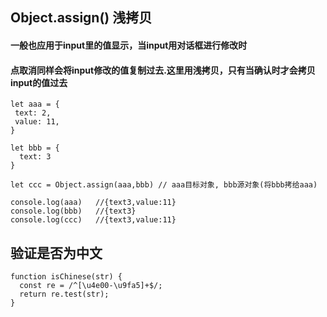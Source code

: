 ##  Object.assign()  浅拷贝
#### 一般也应用于input里的值显示，当input用对话框进行修改时
#### 点取消同样会将input修改的值复制过去.这里用浅拷贝，只有当确认时才会拷贝input的值过去
```
let aaa = {
 text: 2,
 value: 11,
}

let bbb = {
  text: 3
}

let ccc = Object.assign(aaa,bbb) // aaa目标对象, bbb源对象(将bbb拷给aaa)

console.log(aaa)   //{text3,value:11}
console.log(bbb)   //{text3}
console.log(ccc)   //{text3,value:11}

```

## 验证是否为中文
```
function isChinese(str) {
  const re = /^[\u4e00-\u9fa5]+$/;
  return re.test(str);
}
```

